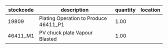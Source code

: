 |stockcode|description|quantity|location|
|---------|-----------|--------|--------|
|19809|Plating Operation to Produce 46411_P1|1.00||
|46411_M1|PV chuck plate Vapour Blasted|1.00||
